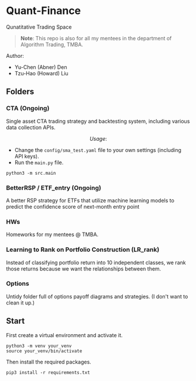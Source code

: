 # Quant-Finance

Qunatitative Trading Space

> **Note**: This repo is also for all my mentees in the department of Algorithm Trading, TMBA.

Author:

- Yu-Chen (Abner) Den
- Tzu-Hao (Howard) Liu

## Folders

### CTA (Ongoing)

Single asset CTA trading strategy and backtesting system, including various data collection APIs.

$$ Usage: $$

- Change the `config/sma_test.yaml` file to your own settings (including API keys).
- Run the `main.py` file.

```plaintext
python3 -m src.main
```

### BetterRSP / ETF\_entry (Ongoing)

A better RSP strategy for ETFs that utilize machine learning models to predict the confidence score of next-month entry point

### HWs

Homeworks for my mentees @ TMBA.

### Learning to Rank on Portfolio Construction (LR\_rank)

Instead of classifying portfolio return into 10 independent classes, we rank those returns because we want the relationships between them. 

### Options

Untidy folder full of options payoff diagrams and strategies. (I don't want to clean it up.)

## Start

First create a virtual environment and activate it.

```plaintext
python3 -m venv your_venv
source your_venv/bin/activate
```

Then install the required packages.

```plaintext
pip3 install -r requirements.txt
```
